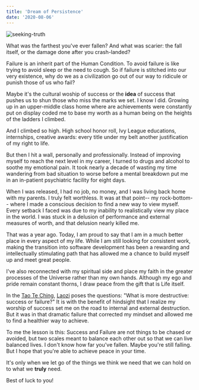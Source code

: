 ```yaml
---
title: 'Dream of Persistence'
date: '2020-08-06'
---
```



 ![seeking-truth](/Images/the_seeker.png)


What was the farthest you've ever fallen? And what was scarier: the fall itself, or the damage done after you crash-landed?

Failure is an inherit part of the Human Condition. To avoid failure is like trying to avoid sleep or the need to cough. So if failure is stitched into our very existence, why do we as a civilization go out of our way to ridicule or punish those of us who fail? 

 Maybe it's the cultural woship of success or the **idea** of success that pushes us to shun those who miss the marks we set. I know I did. Growing up in an upper-middle class home where are achievements were constantly put on display coded me to base my worth as a human being on the heights of the ladders I climbed. 

 And I climbed so high. High school honor roll, Ivy League educations, internships, creative awards: every title under my belt another justification of my right to life.

 But then I hit a wall, personally and professionally. Instead of improving myself to reach the next level in my career, I turned to drugs and alcohol to soothe my emotional pain. It took nearly a decade of wasting my time wandering from bad situation to worse before a mental breakdown put me in an in-patient psychiatric facility for eight days. 

 When I was released, I had no job, no money, and I was living back home with my parents. I truly felt worthless. It was at that point-- my rock-bottom-- where I made a conscious decision to find a new way to view myself. Every setback I faced was due to my inability to realistically view my place in the world. I was stuck in a delusion of performance and external measures of worth, and that delusion nearly killed me.

 That was a year ago. Today, I am proud to say that I am in a much better place in every aspect of my life. While I am still looking for consistent work, making the transition into software development has been a rewarding and intellectually stimulating path that has allowed me a chance to build myself up and meet great people. 

 I've also reconnected with my spiritual side and place my faith in the greater processes of the Universe rather than my own hands. Although my ego and pride remain constant thorns, I draw peace from the gift that is Life itself. 

 In the [Tao Te Ching](https://www.youtube.com/watch?v=UxEvRoAaYBM), [Laozi](https://en.wikipedia.org/wiki/Laozi) poses the questions: "What is more destructive: success or failure?" It is with the benefit of hindsight that I realize my worship of success set me on the road to internal and external destruction. But it was in that dramatic failure that corrected my mindset and allowed me to find a healthier way to achieve. 

 To me the lesson is this: Success and Failure are not things to be chased or avoided, but two scales meant to balance each other out so that we can live balanced lives. I don't know how far you've fallen. Maybe you're still falling. But I hope that you're able to achieve peace in your time. 

 It's only when we let go of the things we think we need that we can hold on to what we **truly** need. 

 Best of luck to you!    
